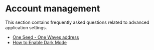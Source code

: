 # Account management

This section contains frequently asked questions related to advanced application settings.

* [One Seed - One Waves address](frequently-asked-questions-faq/account-management/one-seed.md)
* [How to Enable Dark Mode](frequently-asked-questions-faq/account-management/dark-mode.md)
